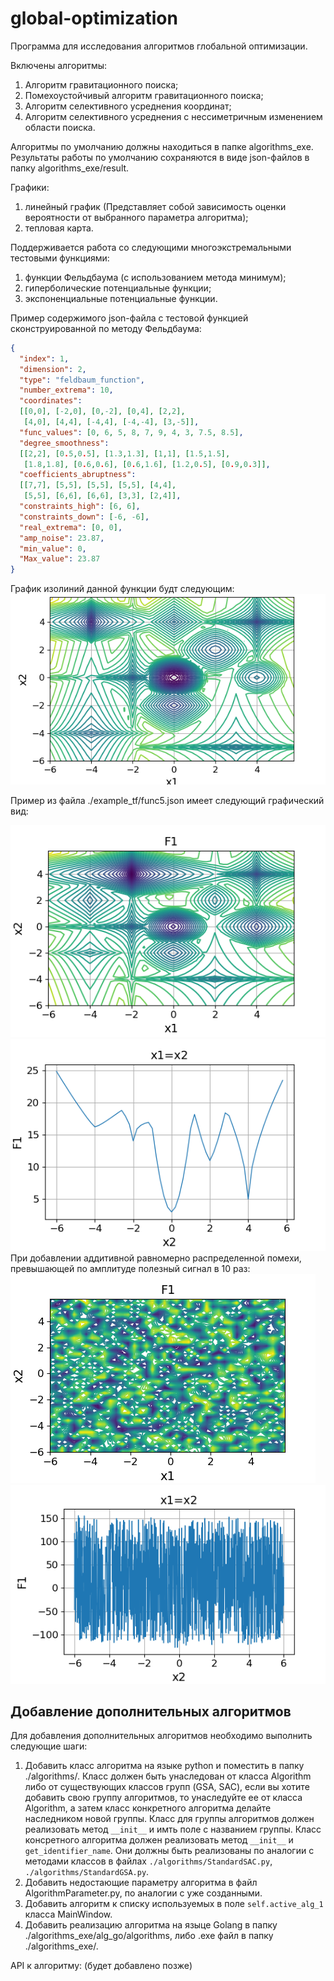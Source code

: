 # global-optimization

Программа для исследования алгоритмов глобальной оптимизации.

Включены алгоритмы:
1) Алгоритм гравитационного поиска;
2) Помехоустойчивый алгоритм гравитационного поиска;
3) Алгоритм селективного усреднения координат;
4) Алгоритм селективного усреднения с нессиметричным изменением области поиска.

Алгоритмы по умолчанию должны находиться в папке algorithms_exe.
Результаты работы по умолчанию сохраняются в виде json-файлов в папку algorithms_exe/result.

Графики:
1) линейный график (Представляет собой зависимость оценки вероятности от выбранного параметра алгоритма);
2) тепловая карта.

Поддерживается работа со следующими многоэкстремальными тестовыми функциями:
1) функции Фельдбаума (с использованием метода минимум);
2) гиперболические потенциальные функции;
3) экспоненциальные потенциальные функции.

Пример содержимого json-файла с тестовой функцией сконструированной по методу Фельдбаума:
```json
{ 
  "index": 1,
  "dimension": 2,
  "type": "feldbaum_function",
  "number_extrema": 10,
  "coordinates":
  [[0,0], [-2,0], [0,-2], [0,4], [2,2],
   [4,0], [4,4], [-4,4], [-4,-4], [3,-5]],
  "func_values": [0, 6, 5, 8, 7, 9, 4, 3, 7.5, 8.5],
  "degree_smoothness":
  [[2,2], [0.5,0.5], [1.3,1.3], [1,1], [1.5,1.5],
   [1.8,1.8], [0.6,0.6], [0.6,1.6], [1.2,0.5], [0.9,0.3]],
  "coefficients_abruptness":
  [[7,7], [5,5], [5,5], [5,5], [4,4],
   [5,5], [6,6], [6,6], [3,3], [2,4]],
  "constraints_high": [6, 6],
  "constraints_down": [-6, -6],
  "real_extrema": [0, 0],
  "amp_noise": 23.87,
  "min_value": 0,
  "Max_value": 23.87
}
```
График изолиний данной функции будт следующим:
![alt text](https://github.com/redb0/global-optimization/blob/master/examples_tf/f3_contour.png)

Пример из файла ./example_tf/func5.json имеет следующий графический вид:

![alt text](https://github.com/redb0/global-optimization/blob/master/examples_tf/f5.png)
![alt text](https://github.com/redb0/global-optimization/blob/master/examples_tf/f5_x1=x2.png)
При добавлении аддитивной равномерно распределенной помехи, превышающей по амплитуде полезный сигнал в 10 раз:
![alt text](https://github.com/redb0/global-optimization/blob/master/examples_tf/f5_k_sn%3D10.png)
![alt text](https://github.com/redb0/global-optimization/blob/master/examples_tf/f5_x1%3Dx2_k_sn%3D10.png)

## Добавление дополнительных алгоритмов

Для добавления дополнительных алгоритмов необходимо выполнить следующие шаги:
1) Добавить класс алгоритма на языке python и поместить в папку ./algorithms/.
Класс должен быть унаследован от класса Algorithm либо от существующих классов групп (GSA, SAC), 
если вы хотите добавить свою группу алгоритмов, то унаследуйте ее от класса Algorithm, 
а затем класс конкретного алгоритма делайте наследником новой группы. 
Класс для группы алгоритмов должен реализовать метод ```__init__``` и имть поле с названием группы.
Класс консретного алгоритма должен реализовать метод ```__init__``` и ```get_identifier_name```. 
Они должны быть реализованы по аналогии с методами классов в файлах `./algorithms/StandardSAC.py`, 
`./algorithms/StandardGSA.py`.
2) Добавить недостающие параметру алгоритма в файл AlgorithmParameter.py, по аналогии с уже созданными.
3) Добавить алгоритм к списку используемых в поле ```self.active_alg_1``` класса MainWindow.
3) Добавить реализацию алгоритма на языце Golang в папку ./algorithms_exe/alg_go/algorithms, 
либо .exe файл в папку ./algorithms_exe/.

API к алгоритму: (будет добавлено позже)

